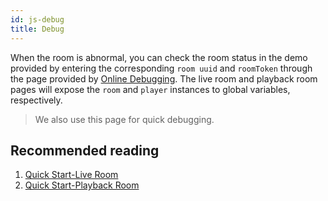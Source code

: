 ```yaml
---
id: js-debug
title: Debug
---
```


When the room is abnormal, you can check the room status in the demo provided by entering the corresponding `room uuid` and `roomToken` through the page provided by [Online Debugging](blog/debug-center.md).
The live room and playback room pages will expose the `room` and `player` instances to global variables, respectively.

> We also use this page for quick debugging.

## Recommended reading

1. [Quick Start-Live Room](../quick-start/room.md)
1. [Quick Start-Playback Room](../quick-start/player.md)